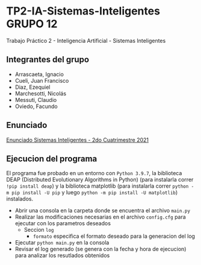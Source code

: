 # TP2-IA-Sistemas-Inteligentes GRUPO 12
Trabajo Práctico 2 - Inteligencia Artificial - Sistemas Inteligentes

## Integrantes del grupo
- Arrascaeta, Ignacio
- Cueli, Juan Francisco
- Diaz, Ezequiel
- Marchesotti, Nicolás
- Messuti, Claudio
- Oviedo, Facundo

## Enunciado
[Enunciado Sistemas Inteligentes - 2do Cuatrimestre 2021](https://drive.google.com/file/d/18Wz3wD0k8PnrjpACX-vVBbVzKHncLakK/view?usp=sharing)

## Ejecucion del programa
El programa fue probado en un entorno con `Python 3.9.7`, la biblioteca DEAP (Distributed Evolutionary Algorithms in Python) (para instalarla correr `!pip install deap`) y la biblioteca matplotlib (para instalarla correr `python -m pip install -U pip` y luego `python -m pip install -U matplotlib`) instalados. 

- Abrir una consola en la carpeta donde se encuentra el archivo `main.py`
- Realizar las modificaciones necesarias en el archivo `config.cfg` para ejecutar con los parametros deseados
  - Seccion `log`
    - `formato` especifica el formato deseado para la generacion del log
- Ejecutar `python main.py` en la consola
- Revisar el log generado (se genera con la fecha y hora de ejecucion) para analizar los resutlados obtenidos

